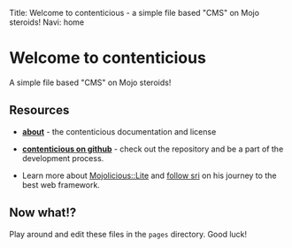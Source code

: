 Title: Welcome to contenticious - a simple file based "CMS" on Mojo steroids!
Navi: home

Welcome to contenticious
========================

A simple file based "CMS" on Mojo steroids!

Resources
---------

* [**about**](about/) - the contenticious documentation and license

* [**contenticious on github**][gh] - check out the repository and be a part of the development process.

* Learn more about [Mojolicious::Lite][ML] and [follow sri][sri] on his journey to the best web framework.

[gh]: http://github.com/memowe/contenticious
[ML]: http://search.cpan.org/dist/Mojo/lib/Mojolicious/Lite.pm
[sri]: http://labs.kraih.com/blog/
[vti]: http://github.com/vti

Now what!?
----------

Play around and edit these files in the `pages` directory. Good luck!

